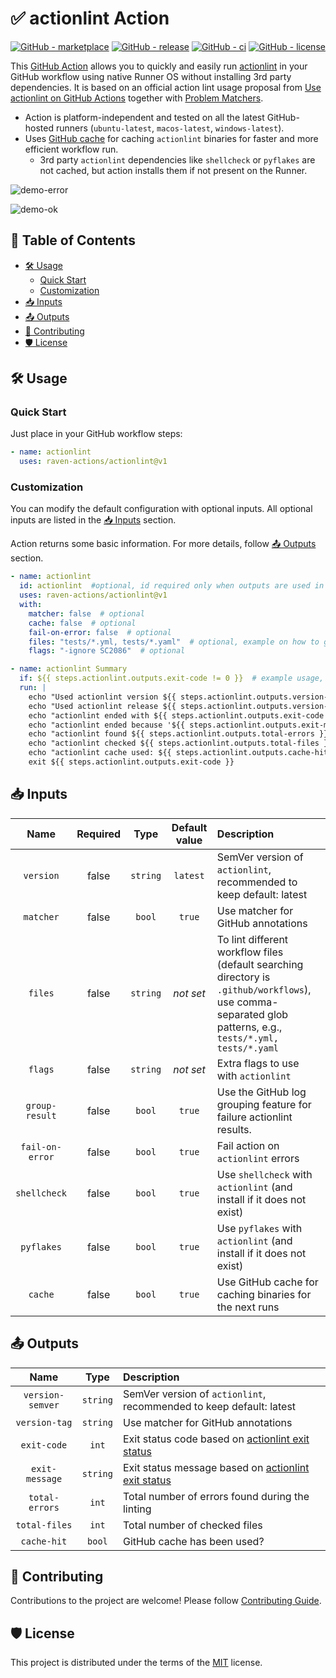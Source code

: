 # ✅ actionlint Action

[![GitHub - marketplace](https://img.shields.io/badge/marketplace-actionlint-blue?logo=github&style=flat-square)](https://github.com/marketplace/actions/actionlint)
[![GitHub - release](https://img.shields.io/github/v/release/raven-actions/actionlint?style=flat-square)](https://github.com/raven-actions/actionlint/releases/latest)
[![GitHub - ci](https://img.shields.io/github/actions/workflow/status/raven-actions/actionlint/ci.yml?logo=github&label=CI&style=flat-square&branch=main&event=push)](https://github.com/raven-actions/actionlint/actions/workflows/ci.yml?query=branch%3Amain+event%3Apush)
[![GitHub - license](https://img.shields.io/github/license/raven-actions/actionlint?style=flat-square)](https://github.com/raven-actions/actionlint/blob/main/LICENSE)

This [GitHub Action](https://github.com/features/actions) allows you to quickly and easily run [actionlint](https://github.com/rhysd/actionlint) in your GitHub workflow using native Runner OS without installing 3rd party dependencies. It is based on an official action lint usage proposal from [Use actionlint on GitHub Actions](https://github.com/rhysd/actionlint/blob/main/docs/usage.md#use-actionlint-on-github-actions) together with [Problem Matchers](https://github.com/rhysd/actionlint/blob/main/docs/usage.md#problem-matchers).

- Action is platform-independent and tested on all the latest GitHub-hosted runners (`ubuntu-latest`, `macos-latest`, `windows-latest`).
- Uses [GitHub cache](https://docs.github.com/en/actions/using-workflows/caching-dependencies-to-speed-up-workflows) for caching `actionlint` binaries for faster and more efficient workflow run.
  - 3rd party `actionlint` dependencies like `shellcheck` or `pyflakes` are not cached, but action installs them if not present on the Runner.

![demo-error](https://raw.githubusercontent.com/raven-actions/actionlint/main/assets/images/demo-error.png)

![demo-ok](https://raw.githubusercontent.com/raven-actions/actionlint/main/assets/images/demo-ok.png)

## 📑 Table of Contents <!-- omit in toc -->

- [🛠️ Usage](#️-usage)
  - [Quick Start](#quick-start)
  - [Customization](#customization)
- [📥 Inputs](#-inputs)
- [📤 Outputs](#-outputs)
- [👥 Contributing](#-contributing)
- [🛡️ License](#️-license)

## 🛠️ Usage

### Quick Start

Just place in your GitHub workflow steps:

```yaml
- name: actionlint
  uses: raven-actions/actionlint@v1
```

### Customization

You can modify the default configuration with optional inputs. All optional inputs are listed in the [📥 Inputs](#-inputs) section.

Action returns some basic information. For more details, follow [📤 Outputs](#-outputs) section.

```yaml
- name: actionlint
  id: actionlint  #optional, id required only when outputs are used in the workflow steps later
  uses: raven-actions/actionlint@v1
  with:
    matcher: false  # optional
    cache: false  # optional
    fail-on-error: false  # optional
    files: "tests/*.yml, tests/*.yaml"  # optional, example on how to grab all .yml and .yaml files from the test directory
    flags: "-ignore SC2086"  # optional

- name: actionlint Summary
  if: ${{ steps.actionlint.outputs.exit-code != 0 }}  # example usage, do echo only when actionlint action failed
  run: |
    echo "Used actionlint version ${{ steps.actionlint.outputs.version-semver }}"
    echo "Used actionlint release ${{ steps.actionlint.outputs.version-tag }}"
    echo "actionlint ended with ${{ steps.actionlint.outputs.exit-code }} exit code"
    echo "actionlint ended because '${{ steps.actionlint.outputs.exit-message }}'"
    echo "actionlint found ${{ steps.actionlint.outputs.total-errors }} errors"
    echo "actionlint checked ${{ steps.actionlint.outputs.total-files }} files"
    echo "actionlint cache used: ${{ steps.actionlint.outputs.cache-hit }}"
    exit ${{ steps.actionlint.outputs.exit-code }}
```

## 📥 Inputs

|      Name       | Required |   Type   | Default value | Description                                                                                                                                                 |
| :-------------: | :------: | :------: | :-----------: | :---------------------------------------------------------------------------------------------------------------------------------------------------------- |
|    `version`    |  false   | `string` |   `latest`    | SemVer version of `actionlint`, recommended to keep default: latest                                                                                         |
|    `matcher`    |  false   |  `bool`  |    `true`     | Use matcher for GitHub annotations                                                                                                                          |
|     `files`     |  false   | `string` |   *not set*   | To lint different workflow files (default searching directory is `.github/workflows`), use comma-separated glob patterns, e.g., `tests/*.yml, tests/*.yaml` |
|     `flags`     |  false   | `string` |   *not set*   | Extra flags to use with `actionlint`                                                                                                                        |
| `group-result`  |  false   |  `bool`  |    `true`     | Use the GitHub log grouping feature for failure actionlint results.                                                                                         |
| `fail-on-error` |  false   |  `bool`  |    `true`     | Fail action on `actionlint` errors                                                                                                                          |
|  `shellcheck`   |  false   |  `bool`  |    `true`     | Use `shellcheck` with `actionlint` (and install if it does not exist)                                                                                       |
|   `pyflakes`    |  false   |  `bool`  |    `true`     | Use `pyflakes` with `actionlint` (and install if it does not exist)                                                                                         |
|     `cache`     |  false   |  `bool`  |    `true`     | Use GitHub cache for caching binaries for the next runs                                                                                                     |

## 📤 Outputs

|       Name       |   Type   | Description                                                                                                                    |
| :--------------: | :------: | :----------------------------------------------------------------------------------------------------------------------------- |
| `version-semver` | `string` | SemVer version of `actionlint`, recommended to keep default: latest                                                            |
|  `version-tag`   | `string` | Use matcher for GitHub annotations                                                                                             |
|   `exit-code`    |  `int`   | Exit status code based on [actionlint exit status](https://github.com/rhysd/actionlint/blob/main/docs/usage.md#exit-status)    |
|  `exit-message`  | `string` | Exit status message based on [actionlint exit status](https://github.com/rhysd/actionlint/blob/main/docs/usage.md#exit-status) |
|  `total-errors`  |  `int`   | Total number of errors found during the linting                                                                                |
|  `total-files`   |  `int`   | Total number of checked files                                                                                                  |
|   `cache-hit`    |  `bool`  | GitHub cache has been used?                                                                                                    |

## 👥 Contributing

Contributions to the project are welcome! Please follow [Contributing Guide](https://github.com/raven-actions/actionlint/blob/main/.github/CONTRIBUTING.md).

## 🛡️ License

This project is distributed under the terms of the [MIT](https://github.com/raven-actions/actionlint/blob/main/LICENSE) license.

